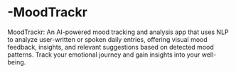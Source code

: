 # -MoodTrackr
MoodTrackr: An AI-powered mood tracking and analysis app that uses NLP to analyze user-written or spoken daily entries, offering visual mood feedback, insights, and relevant suggestions based on detected mood patterns. Track your emotional journey and gain insights into your well-being. 
